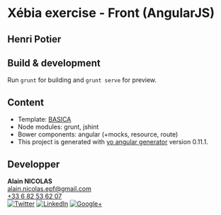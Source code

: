 # Xébia exercise - Front (AngularJS)
## Henri Potier

## Build & development
Run `grunt` for building and `grunt serve` for preview.

## Content
- Template: [BASICA](http://www.vactualart.com/portfolio-item/basica-a-free-html5-template/)
- Node modules: grunt, jshint
- Bower components: angular (+mocks, resource, route)
- This project is generated with [yo angular generator](https://github.com/yeoman/generator-angular) version 0.11.1.

## Developper
**Alain NICOLAS**<br/>
[alain.nicolas.epf@gmail.com](mailto:alain.nicolas.epf@gmail.com)<br/>
<a href="tel:+33 6 82 53 62 07">+33 6 82 53 62 07</a><br/>
[![Twitter](http://www.oracle.com/ocom/groups/public/@ocom/documents/digitalasset/325156.png "Twitter")](https://twitter.com/Alain_Ncls)
[![LinkedIn](http://mma-releaselog.com/wp-content/plugins/wp-rss-multi-importer/images/linkedin.png "LinkedIn")](https://fr.linkedin.com/in/alainnicolas)
[![Google+](http://www.google.fr/url?source=imglanding&ct=img&q=http://files.softicons.com/download/social-media-icons/alike-icons-by-bokehlicia/png/16x16/apps/google-plus-icon.png&sa=X&ei=erhZVeyRAYOU7QavuYHoBQ&ved=0CAkQ8wc&usg=AFQjCNH72fjTOfC9KLz2t6-aZepxWRO3MQ "Google+")](https://plus.google.com/u/0/106583880548533765936)
